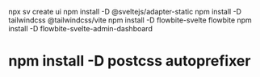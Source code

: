 npx sv create ui
npm install -D @sveltejs/adapter-static
npm install -D tailwindcss @tailwindcss/vite
npm install -D flowbite-svelte flowbite
npm install -D flowbite-svelte-admin-dashboard
# npm install -D postcss autoprefixer